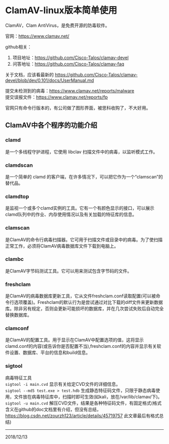 # ClamAV-linux版本简单使用

ClamAV，Clam AntiVirus，是免费开源的防毒软件。  

官网：https://www.clamav.net/  

github相关：  
1. 项目地址：https://github.com/Cisco-Talos/clamav-devel  
2. 问答地址：https://github.com/Cisco-Talos/clamav-faq  

关于文档，应该看最新的 https://github.com/Cisco-Talos/clamav-devel/blob/dev/0.101/docs/UserManual.md  

提交未检测到的病毒：https://www.clamav.net/reports/malware  
提交误报文件：https://www.clamav.net/reports/fp  

官网只有命令行版本的，有公司做了图形界面，被思科收购了，不大好用。  


## ClamAV中各个程序的功能介绍

### clamd
是一个多线程守护进程，它使用 libclav 扫描文件中的病毒，以监听模式工作。  

### clamdscan
是一个简单的 clamd 的客户端，在许多情况下，可以把它作为一个“clamscan”的替代品。  

### clamdtop
是监视一个或多个clamd实例的工具。它有一个有颜色显示的接口，可以展示clamd队列中的作业、内存使用情况以及有关加载的特征库的信息。  

### clamscan
是ClamAV的命令行病毒扫描器。它可用于扫描文件或目录中的病毒。为了使扫描正常工作，必须将ClamAV病毒数据库文件下载到电脑上。  

### clambc
是ClamAV字节码测试工具。它可以用来测试包含字节码的文件。  

### freshclam
是ClamAV的病毒数据库更新工具，它从文件freshclam.conf读取配置(可以被命令行选项覆盖)。Freshclam的默认行为是尝试通过对比下载的diff文件来更新数据库。除非另有规定，否则会更新可能损坏的数据库，并在几次尝试失败后自动完全替换数据库。  

### clamconf
是ClamAV的配置工具。用于显示在ClamAV中配置选项的值，这将显示clamd.conf的内容(或告诉你是否配置不当),freshclam.conf的内容并显示有关软件设置、数据库、平台的信息和build信息。  

### sigtool
病毒特征工具  
`sigtool -i main.cvd`  显示有关给定CVD文件的详细信息。  
`sigtool --md5 test.exe > test.hdb`  生成静态特征码文件，只限于静态病毒使用，文件放在病毒特征库中，扫描时即可生效(如kali，放在/var/lib/clamav/下)。  
`sigtool -u main.cvd` 解压CVD文件，结果是各种特征码文件，有固定格式(格式含义在github的doc文档里有介绍，但没有总结，https://blog.csdn.net/zourzh123/article/details/45719757 此文章最后有格式总结)  



---
2018/12/13  
